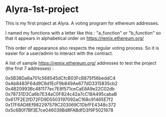 # Alyra-1st-project

This is my first project at Alyra. A voting program for ethereum addresses.

I named my functions with a letter like this : "a_function" or "b_function" so that it appears in alphabetical order on https://remix.ethereum.org/

This order of appearance also respects the regular voting process. So it is easier for a user/admin to interact with the contract.

A list of sample https://remix.ethereum.org/ addresses to test the project (the first 7 addresses) :

0x5B38Da6a701c568545dCfcB03FcB875f56beddC4
0xAb8483F64d9C6d1EcF9b849Ae677dD3315835cb2
0x4B20993Bc481177ec7E8f571ceCaE8A9e22C02db
0x78731D3Ca6b7E34aC0F824c42a7cC18A495cabaB
0x617F2E2fD72FD9D5503197092aC168c91465E7f2
0x17F6AD8Ef982297579C203069C1DbfFE4348c372
0x5c6B0f7Bf3E7ce046039Bd8FABdfD3f9F5021678
